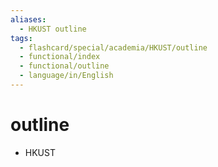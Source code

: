 ```yaml
---
aliases:
  - HKUST outline
tags:
  - flashcard/special/academia/HKUST/outline
  - functional/index
  - functional/outline
  - language/in/English
---
```


# outline

- HKUST
